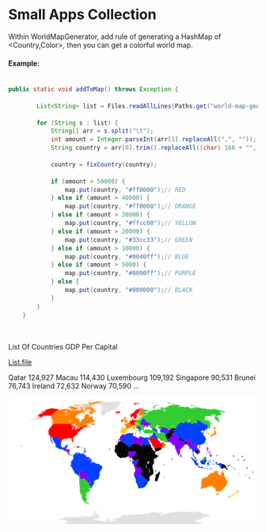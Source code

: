 Small Apps Collection
=======================

Within WorldMapGenerator, add rule of generating a HashMap of <Country,Color>, then you can get a colorful world map.

#### Example:

```java

public static void addToMap() throws Exception {

		List<String> list = Files.readAllLines(Paths.get("world-map-generator/List.file"));

		for (String s : list) {
			String[] arr = s.split("\t");
			int amount = Integer.parseInt(arr[1].replaceAll(",", ""));
			String country = arr[0].trim().replaceAll((char) 160 + "", "");

			country = fixCountry(country);

			if (amount > 50000) {
				map.put(country, "#ff0000");// RED
			} else if (amount > 40000) {
				map.put(country, "#ff8000");// ORANGE
			} else if (amount > 30000) {
				map.put(country, "#ffcc00");// YELLOW
			} else if (amount > 20000) {
				map.put(country, "#33cc33");// GREEN
			} else if (amount > 10000) {
				map.put(country, "#0040ff");// BLUE
			} else if (amount > 5000) {
				map.put(country, "#8000ff");// PURPLE
			} else {
				map.put(country, "#000000");// BLACK
			}
		}
	}

  
 ```

List Of Countries GDP Per Capital

[List.file](world-map-generator/List.file)

Qatar	124,927 
Macau	114,430 
Luxembourg	109,192 
Singapore	90,531 
Brunei	76,743 
Ireland	72,632 
Norway	70,590 
...

![alt text](world-map-generator/WorldMap.svg)

